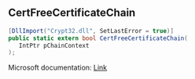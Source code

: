 ## CertFreeCertificateChain

```csharp
[DllImport("Crypt32.dll", SetLastError = true)]
public static extern bool CertFreeCertificateChain(
   IntPtr pChainContext
);
```

Microsoft documentation: [Link](https://docs.microsoft.com/en-us/windows/win32/api/wincrypt/nf-wincrypt-certfreecertificatechain)
